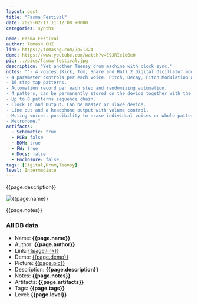 ```yaml
---
layout: post
title: "Fasma Festival"
date: 2025-02-17 11:12:08 +0000
categories: synths

name: Fasma Festival
author: Tomash GHZ
link: https://tomashg.com/?p=1324
demo: https://www.youtube.com/watch?v=E9JRIe1dBe0
pic: ../pics/fasma-festival.jpg
description: "Yet another Teensy drum machine with clock sync."
notes: "'- 4 voices (Kick, Tom, Snare and Hat) 2 Digital Oscillator modules, 2 PCM sample playback.
- 4 parameter controls per each voice. Pitch, Decay, Pitch Modulation and Distortion.
- 16 step tap patterns.
- Automation record per each step and randomizing automation.
- 4 patters, can be permanently stored on the device together with the Automation data.
- Up to 8 patterns sequence chain.
- Clock In and Output. Can be master or slave device.
- Line out and a headphone output with volume control.
- Muting voices, possibility to erase individual voices or whole patterns.
- Metronome."
artifacts:
  - Schematic: true
  - PCB: false
  - BOM: true
  - FW: true
  - Docs: false
  - Enclosure: false
tags: [Digital,Drum,Teensy]
level: Intermediate
---
```


{{page.description}}

![{{page.name}}]({{page.pic}})

{{page.notes}}

### All DB data
- Name: **{{page.name}}**
- Author: **{{page.author}}**
- Link: [{{page.link}}]({{page.link}})
- Demo: [{{page.demo}}]({{page.demo}})
- Picture: [{{page.pic}}]({{page.pic}})
- Description: **{{page.description}}**
- Notes: **{{page.notes}}**
- Artifacts: **{{page.artifacts}}**
- Tags: **{{page.tags}}**
- Level: **{{page.level}}**
